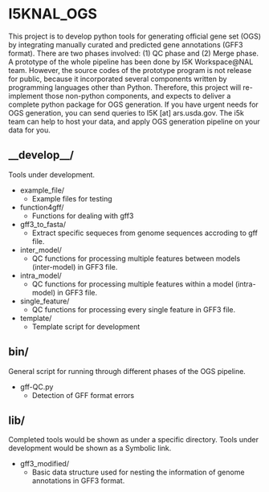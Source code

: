 # I5KNAL_OGS
This project is to develop python tools for generating official gene set (OGS) by integrating manually curated and predicted gene annotations (GFF3 format). There are two phases involved: (1) QC phase and (2) Merge phase. A prototype of the whole pipeline has been done by I5K Workspace@NAL team. However, the source codes of the prototype program is not release for public, because it incorporated several components written by programming languages other than Python. Therefore, this project will re-implement those non-python components, and expects to deliver a complete python package for OGS generation. If you have urgent needs for OGS generation, you can send queries to I5K [at] ars.usda.gov. The i5k team can help to host your data, and apply OGS generation pipeline on your data for you.

## \_\_develop\_\_/
Tools under development.
* example_file/
    - Example files for testing
* function4gff/
    - Functions for dealing with gff3
* gff3_to_fasta/
    - Extract specific sequeces from genome sequences accroding to gff file.
* inter_model/
    - QC functions for processing multiple features between models (inter-model) in GFF3 file.
* intra_model/
    - QC functions for processing multiple features within a model (intra-model) in GFF3 file.
* single_feature/
    - QC functions for processing every single feature in GFF3 file.
* template/
    - Template script for development

## bin/
General script for running through different phases of the OGS pipeline.
* gff-QC.py
    - Detection of GFF format errors

## lib/
Completed tools would be shown as under a specific directory. Tools under development would be shown as a Symbolic link.
* gff3_modified/
    - Basic data structure used for nesting the information of genome annotations in GFF3 format.

